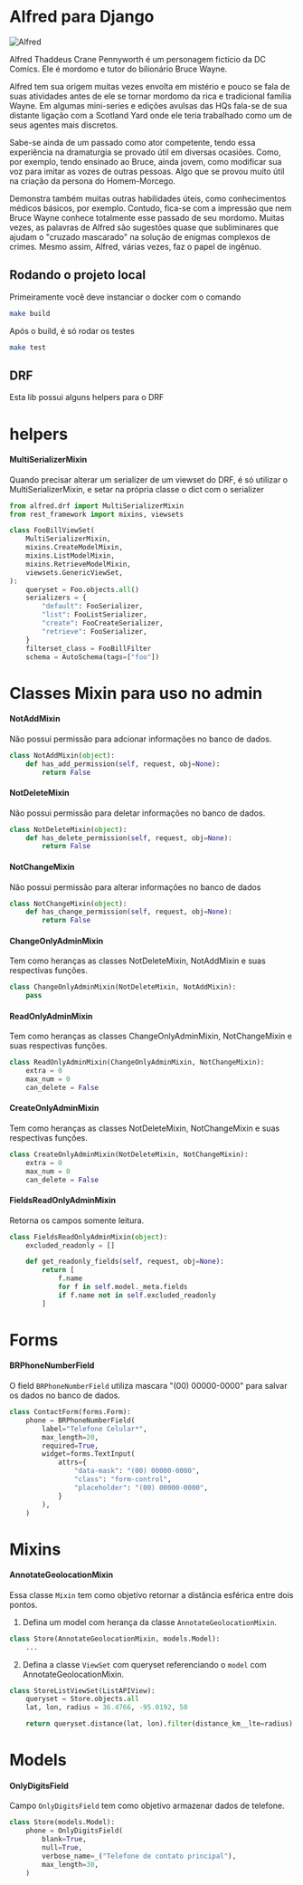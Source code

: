 # Alfred para Django

![Alfred](https://upload.wikimedia.org/wikipedia/commons/8/80/Alfred_Thaddeus_Crane_Pennyworth.jpg)

Alfred Thaddeus Crane Pennyworth é um personagem fictício da DC Comics. Ele é mordomo e tutor do bilionário Bruce Wayne.

Alfred tem sua origem muitas vezes envolta em mistério e pouco se fala de suas atividades antes de ele se tornar mordomo da rica e tradicional família Wayne. Em algumas mini-series e edições avulsas das HQs fala-se de sua distante ligação com a Scotland Yard onde ele teria trabalhado como um de seus agentes mais discretos.

Sabe-se ainda de um passado como ator competente, tendo essa experiência na dramaturgia se provado útil em diversas ocasiões. Como, por exemplo, tendo ensinado ao Bruce, ainda jovem, como modificar sua voz para imitar as vozes de outras pessoas. Algo que se provou muito útil na criação da persona do Homem-Morcego.

Demonstra também muitas outras habilidades úteis, como conhecimentos médicos básicos, por exemplo. Contudo, fica-se com a impressão que nem Bruce Wayne conhece totalmente esse passado de seu mordomo. Muitas vezes, as palavras de Alfred são sugestões quase que subliminares que ajudam o "cruzado mascarado" na solução de enigmas complexos de crimes. Mesmo assim, Alfred, várias vezes, faz o papel de ingênuo.

## Rodando o projeto local

Primeiramente você deve instanciar o docker com o comando

```bash
make build
```

Após o build, é só rodar os testes

```bash
make test
```

## DRF

Esta lib possui alguns helpers para o DRF

# helpers

#### MultiSerializerMixin

Quando precisar alterar um serializer de um viewset do DRF, é só utilizar o MultiSerializerMixin, e setar na própria classe o dict com o serializer

```python
from alfred.drf import MultiSerializerMixin
from rest_framework import mixins, viewsets

class FooBillViewSet(
    MultiSerializerMixin,
    mixins.CreateModelMixin,
    mixins.ListModelMixin,
    mixins.RetrieveModelMixin,
    viewsets.GenericViewSet,
):
    queryset = Foo.objects.all()
    serializers = {
        "default": FooSerializer,
        "list": FooListSerializer,
        "create": FooCreateSerializer,
        "retrieve": FooSerializer,
    }
    filterset_class = FooBillFilter
    schema = AutoSchema(tags=["foo"])
```

# Classes Mixin para uso no admin

#### NotAddMixin

Não possui permissão para adcionar informações no banco de dados.

~~~python
class NotAddMixin(object):
    def has_add_permission(self, request, obj=None):
        return False
~~~

#### NotDeleteMixin

Não possui permissão para deletar informações no banco de dados.

~~~python
class NotDeleteMixin(object):
    def has_delete_permission(self, request, obj=None):
        return False
~~~

#### NotChangeMixin

Não possui permissão para alterar informações no banco de dados

~~~python
class NotChangeMixin(object):
    def has_change_permission(self, request, obj=None):
        return False
~~~

#### ChangeOnlyAdminMixin

Tem como heranças as classes NotDeleteMixin, NotAddMixin e suas respectivas funções.

~~~python
class ChangeOnlyAdminMixin(NotDeleteMixin, NotAddMixin):
    pass
~~~

#### ReadOnlyAdminMixin

Tem como heranças as classes ChangeOnlyAdminMixin, NotChangeMixin e suas respectivas funções.

~~~python
class ReadOnlyAdminMixin(ChangeOnlyAdminMixin, NotChangeMixin):
    extra = 0
    max_num = 0
    can_delete = False
~~~

#### CreateOnlyAdminMixin

Tem como heranças as classes NotDeleteMixin, NotChangeMixin e suas respectivas funções. 

~~~python
class CreateOnlyAdminMixin(NotDeleteMixin, NotChangeMixin):
    extra = 0
    max_num = 0
    can_delete = False
~~~

#### FieldsReadOnlyAdminMixin

Retorna os campos somente leitura. 

~~~python
class FieldsReadOnlyAdminMixin(object):
    excluded_readonly = []

    def get_readonly_fields(self, request, obj=None):
        return [
            f.name
            for f in self.model._meta.fields
            if f.name not in self.excluded_readonly
        ]
~~~

# Forms

#### BRPhoneNumberField

O field `BRPhoneNumberField` utiliza mascara "(00) 00000-0000" para salvar os dados no banco de dados.

~~~python
class ContactForm(forms.Form):
    phone = BRPhoneNumberField(
        label="Telefone Celular*",
        max_length=20,
        required=True,
        widget=forms.TextInput(
            attrs={
                "data-mask": "(00) 00000-0000",
                "class": "form-control",
                "placeholder": "(00) 00000-0000",
            }
        ),
    )
~~~

# Mixins

#### AnnotateGeolocationMixin

Essa classe `Mixin` tem como objetivo retornar a distância esférica entre dois pontos.

1. Defina um model com herança da classe `AnnotateGeolocationMixin`.

~~~python
class Store(AnnotateGeolocationMixin, models.Model):
    ...
~~~

2. Defina a classe `ViewSet` com queryset referenciando o `model` com AnnotateGeolocationMixin.

~~~python
class StoreListViewSet(ListAPIView):
    queryset = Store.objects.all
    lat, lon, radius = 36.4766, -95.0192, 50

    return queryset.distance(lat, lon).filter(distance_km__lte=radius)
~~~

# Models

#### OnlyDigitsField

Campo `OnlyDigitsField` tem como objetivo armazenar dados de telefone.

~~~python
class Store(models.Model):
    phone = OnlyDigitsField(
        blank=True,
        null=True,
        verbose_name=_("Telefone de contato principal"),
        max_length=30,
    )
~~~
